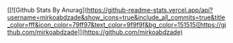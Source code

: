 [[![Github Stats By Anurag](https://github-readme-stats.vercel.app/api?username=mirkoabdzade&show_icons=true&include_all_commits=true&title_color=fff&icon_color=79ff97&text_color=9f9f9f&bg_color=151515([https://github.com/mirkoabdzade]](https://github.com/mirkoabdzade)

<!--
**mirkoabdzade/mirkoabdzade** is a ✨ _special_ ✨ repository because its `README.md` (this file) appears on your GitHub profile.

Here are some ideas to get you started:

- 🔭 I’m currently working on ...
- 🌱 I’m currently learning ...
- 👯 I’m looking to collaborate on ...
- 🤔 I’m looking for help with ...
- 💬 Ask me about ...
- 📫 How to reach me: ...
- 😄 Pronouns: ...
- ⚡ Fun fact: ...
-->
